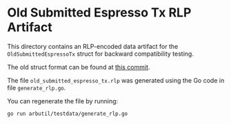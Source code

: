 # Old Submitted Espresso Tx RLP Artifact

This directory contains an RLP-encoded data artifact for the `OldSubmittedEspressoTx` struct for backward compatibility testing.

The old struct format can be found at [this commit](https://github.com/EspressoSystems/nitro-espresso-integration/blob/b8c11f3cdb91893f8c1109872f7c46eb6f82e57d/arbutil/espresso_utils.go#L19).

The file `old_submitted_espresso_tx.rlp` was generated using the Go code in file `generate_rlp.go`.

You can regenerate the file by running:

```sh
go run arbutil/testdata/generate_rlp.go
```
